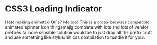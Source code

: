 CSS3 Loading Indicator
======================

Hate making animated GIFs? Me too! This is a cross-browser compatible animated spinner icon thingamajig complete with lots and lots of vendor prefixes (a more sensible solution would be to just drop all the prefix cruft and use something like stylus/nib css compilation to handle it for you).
